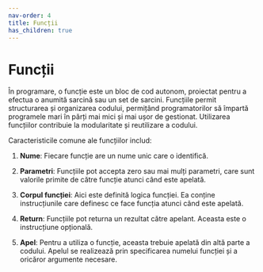 ```yaml
---
nav-order: 4
title: Funcții
has_children: true
---
```


# Funcții

În programare, o funcție este un bloc de cod autonom, proiectat pentru a efectua o anumită sarcină sau un set de sarcini. Funcțiile permit structurarea și organizarea codului, permițând programatorilor să împartă programele mari în părți mai mici și mai ușor de gestionat. Utilizarea funcțiilor contribuie la modularitate și reutilizare a codului.

Caracteristicile comune ale funcțiilor includ:

1. **Nume**: Fiecare funcție are un nume unic care o identifică.

2. **Parametri**: Funcțiile pot accepta zero sau mai mulți parametri, care sunt valorile primite de către funcție atunci când este apelată.

3. **Corpul funcției**: Aici este definită logica funcției. Ea conține instrucțiunile care definesc ce face funcția atunci când este apelată.

4. **Return**: Funcțiile pot returna un rezultat către apelant. Aceasta este o instrucțiune opțională.

5. **Apel**: Pentru a utiliza o funcție, aceasta trebuie apelată din altă parte a codului. Apelul se realizează prin specificarea numelui funcției și a oricăror argumente necesare.

